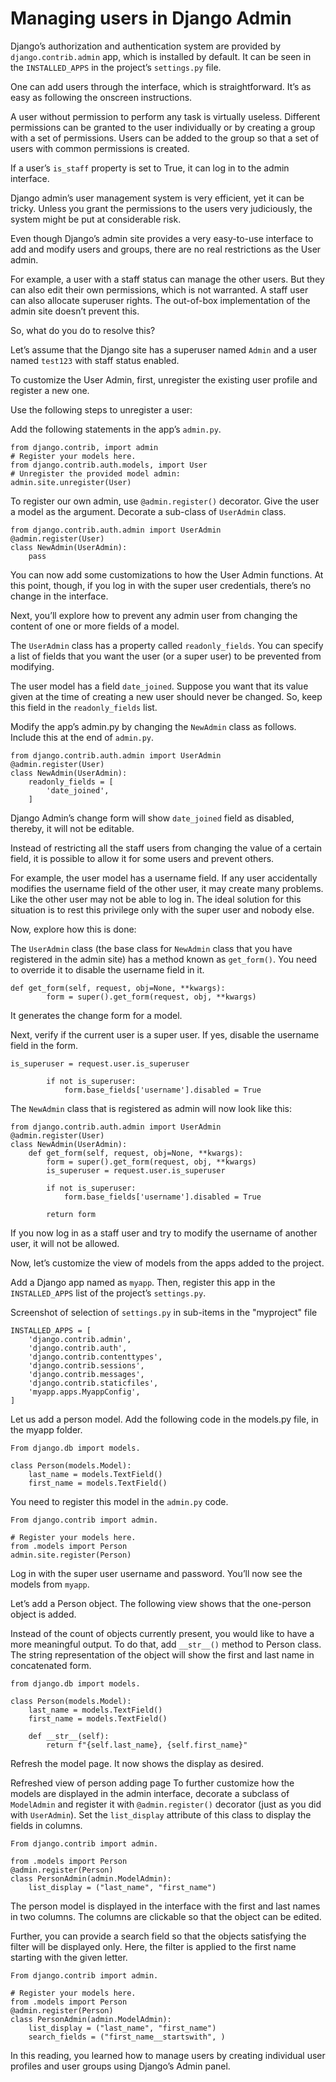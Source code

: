 # Managing users in Django Admin

Django’s authorization and authentication system are provided by ```django.contrib.admin``` app, which is installed by default. It can be seen in the ```INSTALLED_APPS``` in the project’s ```settings.py``` file.

One can add users through the interface, which is straightforward. It’s as easy as following the onscreen instructions.

A user without permission to perform any task is virtually useless. Different permissions can be granted to the user individually or by creating a group with a set of permissions. Users can be added to the group so that a set of users with common permissions is created. 

If a user’s ```is_staff``` property is set to True, it can log in to the admin interface. 

Django admin’s user management system is very efficient, yet it can be tricky. Unless you grant the permissions to the users very judiciously, the system might be put at considerable risk.

Even though Django’s admin site provides a very easy-to-use interface to add and modify users and groups, there are no real restrictions as the User admin. 

For example, a user with a staff status can manage the other users. But they can also edit their own permissions, which is not warranted. A staff user can also allocate superuser rights. The out-of-box implementation of the admin site doesn’t prevent this. 

So, what do you do to resolve this?

Let’s assume that the Django site has a superuser named ```Admin``` and a user named ```test123``` with staff status enabled.


To customize the User Admin, first, unregister the existing user profile and register a new one.

Use the following steps to unregister a user:

Add the following statements in the app’s ```admin.py```.


```
from django.contrib, import admin 
# Register your models here.  
from django.contrib.auth.models, import User 
# Unregister the provided model admin:  
admin.site.unregister(User) 
```

To register our own admin, use ```@admin.register()``` decorator. Give the user a model as the argument. Decorate a sub-class of ```UserAdmin``` class.

```
from django.contrib.auth.admin import UserAdmin 
@admin.register(User) 
class NewAdmin(UserAdmin): 
    pass 
```

You can now add some customizations to how the User Admin functions. At this point, though, if you log in with the super user credentials, there’s no change in the interface.

Next, you’ll explore how to prevent any admin user from changing the content of one or more fields of a model.

The ```UserAdmin``` class has a property called ```readonly_fields```. You can specify a list of fields that you want the user (or a super user) to be prevented from modifying.

The user model has a field ```date_joined```. Suppose you want that its value given at the time of creating a new user should never be changed. So, keep this field in the ```readonly_fields``` list.

Modify the app’s admin.py by changing the ```NewAdmin``` class as follows. Include this at the end of ```admin.py```.

```
from django.contrib.auth.admin import UserAdmin 
@admin.register(User) 
class NewAdmin(UserAdmin): 
    readonly_fields = [ 
        'date_joined', 
    ] 
```

Django Admin’s change form will show ```date_joined``` field as disabled, thereby, it will not be editable.

Instead of restricting all the staff users from changing the value of a certain field, it is possible to allow it for some users and prevent others.

For example, the user model has a username field. If any user accidentally modifies the username field of the other user, it may create many problems. Like the other user may not be able to log in. The ideal solution for this situation is to rest this privilege only with the super user and nobody else.

Now, explore how this is done:

The ```UserAdmin``` class (the base class for ```NewAdmin``` class that you have registered in the admin site) has a method known as ``` get_form() ```. You need to override it to disable the username field in it.

```
def get_form(self, request, obj=None, **kwargs): 
        form = super().get_form(request, obj, **kwargs) 
```

It generates the change form for a model.

Next, verify if the current user is a super user. If yes, disable the username field in the form.

```
is_superuser = request.user.is_superuser 

        if not is_superuser: 
            form.base_fields['username'].disabled = True 
```

The ```NewAdmin``` class that is registered as admin will now look like this:

```
from django.contrib.auth.admin import UserAdmin 
@admin.register(User) 
class NewAdmin(UserAdmin): 
    def get_form(self, request, obj=None, **kwargs): 
        form = super().get_form(request, obj, **kwargs) 
        is_superuser = request.user.is_superuser 

        if not is_superuser: 
            form.base_fields['username'].disabled = True 

        return form 
```


If you now log in as a staff user and try to modify the username of another user, it will not be allowed.

Now, let’s customize the view of models from the apps added to the project.

Add a Django app named as ```myapp```. Then, register this app in the ```INSTALLED_APPS``` list of the project’s ```settings.py```.

Screenshot of selection of ```settings.py``` in  sub-items in the "myproject" file

```
INSTALLED_APPS = [ 
    'django.contrib.admin', 
    'django.contrib.auth', 
    'django.contrib.contenttypes', 
    'django.contrib.sessions', 
    'django.contrib.messages', 
    'django.contrib.staticfiles', 
    'myapp.apps.MyappConfig', 
] 
```
Let us add a person model. Add the following code in the models.py file, in the myapp folder.

```
From django.db import models. 

class Person(models.Model): 
    last_name = models.TextField() 
    first_name = models.TextField() 
```

You need to register this model in the ```admin.py``` code.

```
From django.contrib import admin. 

# Register your models here. 
from .models import Person 
admin.site.register(Person) 
```

Log in with the super user username and password. You’ll now see the models from ```myapp```.

Let’s add a Person object. The following view shows that the one-person object is added.


Instead of the count of objects currently present, you would like to have a more meaningful output. To do that, add ```__str__()``` method to Person class. The string representation of the object will show the first and last name in concatenated form.

```
from django.db import models. 

class Person(models.Model): 
    last_name = models.TextField() 
    first_name = models.TextField() 

    def __str__(self): 
        return f"{self.last_name}, {self.first_name}" 
```

Refresh the model page. It now shows the display as desired.

Refreshed view of person adding page
To further customize how the models are displayed in the admin interface, decorate a subclass of ```ModelAdmin``` and register it with ```@admin.register()``` decorator (just as you did with ```UserAdmin```). Set the ```list_display``` attribute of this class to display the fields in columns.

```
From django.contrib import admin. 

from .models import Person 
@admin.register(Person) 
class PersonAdmin(admin.ModelAdmin): 
    list_display = ("last_name", "first_name")
``` 

The person model is displayed in the interface with the first and last names in two columns. The columns are clickable so that the object can be edited.


Further, you can provide a search field so that the objects satisfying the filter will be displayed only. Here, the filter is applied to the first name starting with the given letter.

```
From django.contrib import admin. 

# Register your models here. 
from .models import Person 
@admin.register(Person) 
class PersonAdmin(admin.ModelAdmin): 
    list_display = ("last_name", "first_name") 
    search_fields = ("first_name__startswith", ) 
```


In this reading, you learned how to manage users by creating individual user profiles and user groups using Django’s Admin panel.